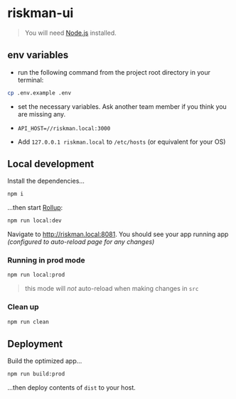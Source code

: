 # riskman-ui

> You will need [Node.js](https://nodejs.org) installed.

## env variables
- run the following command from the project root directory in your terminal:
```bash
cp .env.example .env
```
- set the necessary variables. Ask another team member if you think you are missing any.

- `API_HOST=//riskman.local:3000`

- Add `127.0.0.1 riskman.local` to `/etc/hosts` (or equivalent for your OS)

## Local development
Install the dependencies...
```bash
npm i
```

...then start [Rollup](https://rollupjs.org):
```bash
npm run local:dev
```

Navigate to <http://riskman.local:8081>. You should see your app running app _(configured to auto-reload page for any changes)_

### Running in prod mode
```bash
npm run local:prod
```

> this mode will *not* auto-reload when making changes in `src`

### Clean up
```bash
npm run clean
```

## Deployment
Build the optimized app...
```bash
npm run build:prod
```

...then deploy contents of `dist` to your host.